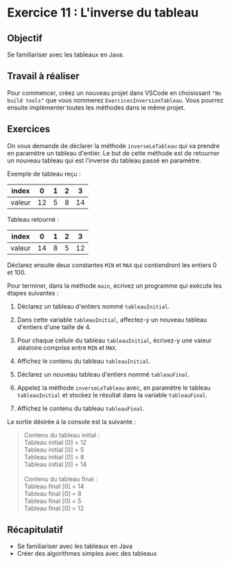 # Exercice 11 : L'inverse du tableau

## Objectif
Se familiariser avec les tableaux en Java.

## Travail à réaliser
Pour commencer, créez un nouveau projet dans VSCode en choisissant `"No build tools"` que vous nommerez `ExercicesInversionTableau`. Vous pourrez ensuite implémenter toutes les méthodes dans le même projet. 

## Exercices

On vous demande de déclarer la méthode `inverseLeTableau` qui va prendre en paramètre un tableau d'entier. Le but de cette méthode est de retourner un nouveau tableau qui est l'inverse du tableau passé en paramètre. <br>

Exemple de tableau reçu :

| index       | 0    | 1    | 2    | 3   |
| ---         |---   |---   |---   |---  |
| valeur      | 12   | 5    | 8    | 14  |

Tableau retourné : 

| index       | 0    | 1    | 2    | 3   |
| ---         |---   |---   |---   |---  |
| valeur      | 14   | 8    | 5    | 12  |

Déclarez ensuite deux constantes `MIN` et `MAX` qui contiendront les entiers 0 et 100. 

Pour terminer, dans la méthode `main`, écrivez un programme qui exécute les étapes suivantes : 

1. Déclarez un tableau d'entiers nommé `tableauInitial`. 

2. Dans cette variable `tableauInitial`, affectez-y un nouveau tableau d'entiers d'une taille de 4. 

3. Pour chaque cellule du tableau `tableauInitial`, écrivez-y une valeur aléatoire comprise entre `MIN` et `MAX`. 

4. Affichez le contenu du tableau `tableauInitial`. 

5. Déclarez un nouveau tableau d'entiers nommé `tableauFinal`. 

6. Appelez la méthode `inverseLeTableau` avec, en paramètre le tableau `tableauInitial` et stockez le résultat dans la variable `tableauFinal`. 

7. Affichez le contenu du tableau `tableauFinal`. 

 

La sortie désirée à la console est la suivante : 

>Contenu du tableau initial :    <br>
>Tableau initial [0] = 12  <br>
>Tableau initial [0] = 5  <br>
>Tableau initial [0] = 8  <br>
>Tableau initial [0] = 14 <br>
> <br>
>Contenu du tableau final :  <br>
>Tableau final [0] = 14  <br>
>Tableau final [0] = 8  <br>
>Tableau final [0] = 5  <br>
>Tableau final [0] = 12 <br>

## Récapitulatif 
- Se familiariser avec les tableaux en Java
- Créer des algorithmes simples avec des tableaux